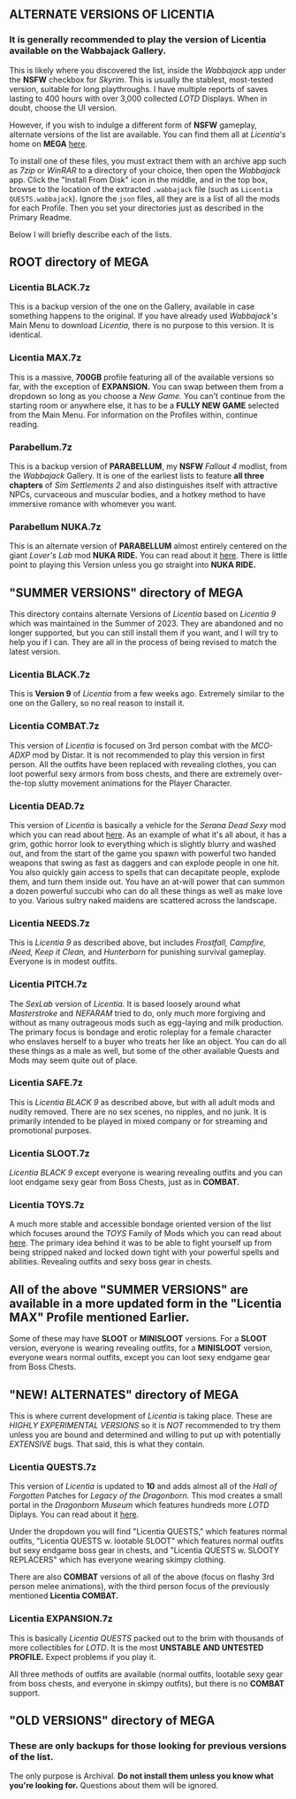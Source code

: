 ## ALTERNATE VERSIONS OF LICENTIA

### It is generally recommended to play the version of Licentia available on the Wabbajack Gallery.

This is likely where you discovered the list, inside the _Wabbajack_ app under the **NSFW** checkbox for _Skyrim_. This is usually the stablest, most-tested version, suitable for long playthroughs. I have multiple reports of saves lasting to 400 hours with over 3,000 collected _LOTD_ Displays. When in doubt, choose the UI version.

However, if you wish to indulge a different form of **NSFW** gameplay, alternate versions of the list are available. You can find them all at _Licentia's_ home on **MEGA** [here](https://mega.nz/folder/RawGxSQC#18F3HuX5i5MvXzsMb6ARGg).

To install one of these files, you must extract them with an archive app such as _7zip_ or _WinRAR_ to a directory of your choice, then open the _Wabbajack_ app. Click the "Install From Disk" icon in the middle, and in the top box, browse to the location of the extracted `.wabbajack` file (such as `Licentia QUESTS.wabbajack`).
Ignore the `json` files, all they are is a list of all the mods for each Profile. Then you set your directories just as described in the Primary Readme.

Below I will briefly describe each of the lists.

## ROOT directory of MEGA

### Licentia BLACK.7z

This is a backup version of the one on the Gallery, available in case something happens to the original. If you have already used _Wabbajack's_ Main Menu to download _Licentia,_ there is no purpose to this version. It is identical.

### Licentia MAX.7z

This is a massive, **700GB** profile featuring all of the available versions so far, with the exception of **EXPANSION.** You can swap between them from a dropdown so long as you choose a _New Game._ You can't continue from the starting room or anywhere else, it has to be a **FULLY NEW GAME** selected from the Main Menu. For information
on the Profiles within, continue reading.

### Parabellum.7z

This is a backup version of **PARABELLUM**, my **NSFW** _Fallout 4_ modlist, from the _Wabbajack_ Gallery. It is one of the earliest lists to feature **all three chapters** of _Sim Settlements 2_ and also distinguishes itself with attractive NPCs, curvaceous and muscular bodies, and a hotkey method to have immersive romance with whomever you want.

### Parabellum NUKA.7z

This is an alternate version of **PARABELLUM** almost entirely centered on the giant _Lover's Lab_ mod **NUKA RIDE.** You can read about it [here](https://www.loverslab.com/files/file/18178-aaf-nuka-ride-a-porn-studio-mod/). There is little point to playing this Version unless you go straight into **NUKA RIDE.**

## "SUMMER VERSIONS" directory of MEGA

This directory contains alternate Versions of _Licentia_ based on _Licentia 9_ which was maintained in the Summer of 2023. They are abandoned and no longer supported, but you can still install them if you want, and I will try to help you if I can. They are all in the process of being revised to match the latest version.

### Licentia BLACK.7z

This is **Version 9** of _Licentia_ from a few weeks ago. Extremely similar to the one on the Gallery, so no real reason to install it.

### Licentia COMBAT.7z

This version of _Licentia_ is focused on 3rd person combat with the _MCO-ADXP_ mod by Distar. It is not recommended to play this version in first person. All the outfits have been replaced with revealing clothes, you can loot powerful sexy armors from boss chests, and there are extremely over-the-top slutty movement animations for the Player Character.

### Licentia DEAD.7z

This version of _Licentia_ is basically a vehicle for the _Serana Dead Sexy_ mod which you can read about [here](https://www.nexusmods.com/skyrimspecialedition/mods/73589). As an example of what it's all about, it has a grim, gothic horror look to everything which is slightly blurry and washed out, and from the start of the game you spawn with powerful two handed weapons that swing as fast as daggers and can 
explode people in one hit. You also quickly gain access to spells that can decapitate people, explode them, and turn them inside out. You have an at-will power that can summon a dozen powerful succubi who can do all these things as well as make love to you. Various sultry naked maidens are scattered across the landscape.

### Licentia NEEDS.7z

This is _Licentia 9_ as described above, but includes _Frostfall, Campfire, iNeed, Keep it Clean,_ and _Hunterborn_ for punishing survival gameplay. Everyone is in modest outfits.

### Licentia PITCH.7z

The _SexLab_ version of _Licentia._ It is based loosely around what _Masterstroke_ and _NEFARAM_ tried to do, only much more forgiving and without as many outrageous mods such as egg-laying and milk production. The primary focus is bondage and erotic roleplay for a female character who enslaves herself to a buyer who treats her like an object.
You can do all these things as a male as well, but some of the other available Quests and Mods may seem quite out of place.

### Licentia SAFE.7z

This is _Licentia BLACK 9_ as described above, but with all adult mods and nudity removed. There are no sex scenes, no nipples, and no junk. It is primarily intended to be played in mixed company or for streaming and promotional purposes.

### Licentia SLOOT.7z

_Licentia BLACK 9_ except everyone is wearing revealing outfits and you can loot endgame sexy gear from Boss Chests, just as in **COMBAT.**

### Licentia TOYS.7z

A much more stable and accessible bondage oriented version of the list which focuses around the _TOYS_ Family of Mods which you can read about [here](https://virginmarie1.wixsite.com/toys). The primary idea behind it was to be able to fight yourself up from being stripped naked and locked down tight with your powerful spells and abilities. Revealing outfits and sexy boss gear in chests.

## All of the above "SUMMER VERSIONS" are available in a more updated form in the "Licentia MAX" Profile mentioned Earlier.

Some of these may have **SLOOT** or **MINISLOOT** versions. For a **SLOOT** version, everyone is wearing revealing outfits, for a **MINISLOOT** version, everyone wears normal outfits, except you can loot sexy endgame gear from Boss Chests.

## "NEW! ALTERNATES" directory of MEGA

This is where current development of _Licentia_ is taking place. These are _HIGHLY EXPERIMENTAL VERSIONS_ so it is _NOT_ recommended to try them unless you are bound and determined and willing to put up with potentially _EXTENSIVE_ bugs. That said, this is what they contain.

### Licentia QUESTS.7z

This version of _Licentia_ is updated to **10** and adds almost all of the _Hall of Forgotten_ Patches for _Legacy of the Dragonborn._ This mod creates a small portal in the _Dragonborn Museum_ which features hundreds more _LOTD_ Diplays. You can read about it [here](https://www.nexusmods.com/skyrimspecialedition/mods/64117).

Under the dropdown you will find "Licentia QUESTS," which features normal outfits, "Licentia QUESTS w. lootable SLOOT" which features normal outfits but sexy endgame boss gear in chests, and "Licentia QUESTS w. SLOOTY REPLACERS" which has everyone wearing skimpy clothing.

There are also **COMBAT** versions of all of the above (focus on flashy 3rd person melee animations), with the third person focus of the previously mentioned **Licentia COMBAT.**

### Licentia EXPANSION.7z

This is basically _Licentia QUESTS_ packed out to the brim with thousands of more collectibles for _LOTD_. It is the most **UNSTABLE AND UNTESTED PROFILE.** Expect problems if you play it.

All three methods of outfits are available (normal outfits, lootable sexy gear from boss chests, and everyone in skimpy outfits), but there is no **COMBAT** support.

## "OLD VERSIONS" directory of MEGA

### These are only backups for those looking for previous versions of the list.

The only purpose is Archival. **Do not install them unless you know what you're looking for.** Questions about them will be ignored.
